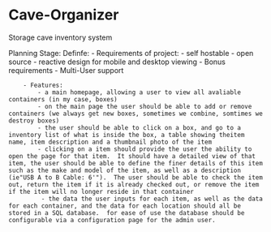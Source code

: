 # Cave-Organizer
Storage cave inventory system

Planning Stage:
    Definfe:
        - Requirements of project:
            - self hostable
            - open source
            - reactive design for mobile and desktop viewing
        - Bonus requirements
            - Multi-User support
            
        - Features:
            - a main homepage, allowing a user to view all avaliable containers (in my case, boxes)
            - on the main page the user should be able to add or remove containers (we always get new boxes, sometimes we combine, somtimes we destroy boxes)
            - the user should be able to click on a box, and go to a inventory list of what is inside the box, a table showing theitem name, item description and a thumbnail photo of the item
            - clicking on a item should provide the user the ability to open the page for that item.  It should have a detailed view of that item, the user should be able to define the finer details of this item such as the make and model of the item, as well as a description (ie"USB A to B Cable: 6'").  The user should be able to check the item out, return the item if it is already checked out, or remove the item if the item will no longer reside in that container
             - the data the user inputs for each item, as well as the data for each container, and the data for each location should all be stored in a SQL database.  for ease of use the database should be configurable via a configuration page for the admin user.